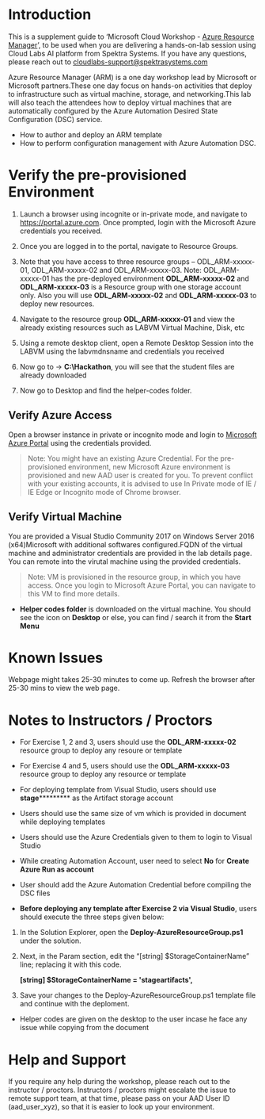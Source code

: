 # Introduction

This is a supplement guide to ‘Microsoft Cloud Workshop - [Azure Resource Manager](https://github.com/Microsoft/MCW-Lift-and-shift-Azure-Resource-Manager/blob/master/Hands-on%20Lab/HOL%20step-by-step%20-%20Azure%20Resource%20Manager.md)’, to be used when you are delivering a hands-on-lab session using Cloud Labs AI platform from Spektra Systems. If you have any questions, please reach out to cloudlabs-support@spektrasystems.com

Azure Resource Manager (ARM) is a one day workshop lead by Microsoft or Microsoft partners.These one day focus on hands-on activities that  deploy to infrastructure such as virtual machine, storage, and networking.This lab will also teach the attendees how to deploy virtual machines that are automatically configured by the Azure Automation Desired State Configuration (DSC) service.
* How to author and deploy an ARM template 
* How to perform configuration management with Azure Automation DSC.

 
# Verify the pre-provisioned Environment

1. Launch a browser using incognite or in-private mode, and navigate to https://portal.azure.com. Once prompted, login with the Microsoft Azure credentials you received.   

2. Once you are logged in to the portal, navigate to Resource Groups. 
 
3. Note that you have access to three resource groups – ODL_ARM-xxxxx-01, ODL_ARM-xxxxx-02 and ODL_ARM-xxxxx-03. Note: ODL_ARM-xxxxx-01 has the pre-deployed environment **ODL_ARM-xxxxx-02** and **ODL_ARM-xxxxx-03** is a Resource group with one storage account only. Also you will use **ODL_ARM-xxxxx-02** and **ODL_ARM-xxxxx-03** to deploy new resources. 

4. Navigate to the resource group **ODL_ARM-xxxxx-01** and view the already existing resources such as LABVM Virtual Machine, Disk, etc

5. Using a remote desktop client, open a Remote Desktop Session into the LABVM using the labvmdnsname and credentials you received

6. Now go to -> **C:\Hackathon**, you will see that the student files are already downloaded

7. Now go to Desktop and find the helper-codes folder.  

## Verify Azure Access

Open a browser instance in private or incognito mode and login to [Microsoft Azure Portal](https://portal.azure.com) using the credentials provided.

> Note: You might have an existing Azure Credential. For the pre-provisioned environment, new Microsoft Azure environment is provisioned and new AAD user is created for you. To prevent conflict with your existing accounts, it is advised to use In Private mode of IE / IE Edge or Incognito mode of Chrome browser.

## Verify Virtual Machine

You are provided a Visual Studio Community 2017 on Windows Server 2016 (x64)Microsoft with additional softwares configured.FQDN of the virtual machine and administrator credentials are provided in the lab details page. You can remote into the virutal machine using the provided credentials.

> Note: VM is provisioned in the resource group, in which you have access. Once you login to Microsoft Azure Portal, you can navigate to this VM to find more details.

* **Helper codes folder** is downloaded on the virtual machine. You should see the icon on **Desktop** or else, you can find / search it from the **Start Menu**

# Known Issues

Webpage might takes 25-30 minutes to come up. Refresh the browser after 25-30 mins to view the web page.


# Notes to Instructors / Proctors

* For Exercise 1, 2 and 3, users should use the **ODL_ARM-xxxxx-02** resource group to deploy any resoure or template

* For Exercise 4 and 5, users should use the **ODL_ARM-xxxxx-03** resource group to deploy any resource or template

* For deploying template from Visual Studio, users should use  **stage*********** as the Artifact storage account

* Users should use the same size of vm which is provided in document while deploying templates

* Users should use the Azure Credentials given to them to login to Visual Studio

* While creating Automation Account, user need to select **No** for **Create Azure Run as account**

* User should add the Azure Automation Credential before compiling the DSC files

* **Before deploying any template after Exercise 2 via Visual Studio**, users should execute the three steps given below:

1. In the Solution Explorer, open the **Deploy-AzureResourceGroup.ps1** under the solution. 
 
2. Next, in the Param section, edit the “[string] $StorageContainerName” line; replacing it with this code.    

   **[string] $StorageContainerName = 'stageartifacts',**

3. Save your changes to the Deploy-AzureResourceGroup.ps1 template file and continue with the deploment. 

* Helper codes are given on the desktop to the user incase he face any issue while copying from the document




# Help and Support

If you require any help during the workshop, please reach out to the instructor / proctors. Instructors / proctors might escalate the issue to remote support team, at that time, please pass on your AAD User ID (aad_user_xyz), so that it is easier to look up your environment.

  
